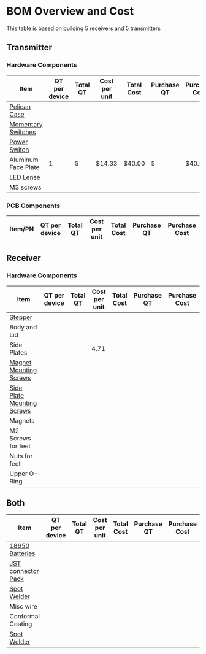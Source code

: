 # BOM Overview and Cost #
This table is based on building 5 receivers and 5 transmitters
## Transmitter ##

### Hardware Components ###

| Item                | QT per device | Total QT | Cost per unit | Total Cost | Purchase QT | Purchase Cost |
|---------------------|---------------|----------|---------------|------------|-------------|---------------|
| [Pelican Case](https://www.pelican.com/us/en/product/cases/protector/1120?sku=1120-000-110)     |               |          |               |            |             |               |
| [Momentary Switches](https://a.co/d/eoz4Ket) | | | | | | |
| [Power Switch](https://a.co/d/50zdfZq) | | | | | | |
| Aluminum Face Plate |  1            |  5       | $14.33| $40.00     | 5           |$40.00       |
| LED Lense           |               |          |               |            |             |               |
| M3 screws           |               |          |               |            |             |               |


### PCB Components ###
| Item/PN                | QT per device | Total QT | Cost per unit | Total Cost | Purchase QT | Purchase Cost |
|------------------------|---------------|----------|---------------|------------|-------------|---------------|

## Receiver ##

### Hardware Components ###

| Item                | QT per device | Total QT | Cost per unit | Total Cost | Purchase QT | Purchase Cost |
|---------------------|---------------|----------|---------------|------------|-------------|---------------|
| [Stepper](https://www.omc-stepperonline.com/e-series-nema-17-bipolar-1-8deg-17ncm-24-07oz-in-1a-42x42x23mm-4-wires-17he08-1004s)  |               |          |               |            |             |               |
| Body and Lid        |               |          |               |            |             |               |
| Side Plates         |               |          |  4.71             |            |             |               |
| [Magnet Mounting Screws](https://www.mcmaster.com/catalog/130/3471/91772A107)           |               |          |               |            |             |               |
| [Side Plate Mounting Screws](https://www.mcmaster.com/catalog/130/3432/91306A311)
| Magnets             |               |          |               |            |             |               |
| M2 Screws for feet  |               |          |               |            |             |               |
| Nuts for feet       |               |          |               |            |             |               |
| Upper O-Ring        |               |          |               |            |             |               |

## Both ##
| Item                | QT per device | Total QT | Cost per unit | Total Cost | Purchase QT | Purchase Cost |
|---------------------|---------------|----------|---------------|------------|-------------|---------------|
| [18650 Batteries](https://www.18650batterystore.com/products/samsung-25r-18650)     |               |          |               |            |             |               |
| [JST connector Pack](https://a.co/d/7OMg5ZO)  |               |          |               |            |             |               |
| [Spot Welder](https://a.co/d/g4Re4Je)         |               |          |               |            |             |               |
| Misc wire           |               |          |               |            |             |               |
| Conformal Coating   |               |          |               |            |             |               |
| [Spot Welder](https://a.co/d/fibbjPO) |               |          |               |            |             |               |

